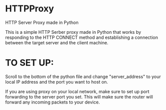 # HTTPProxy
HTTP Server Proxy made in Python 

This is a simple HTTP Serber proxy made in Python that works by responding to the HTTP CONNECT method and establishing a connection between the target server and the client machine.

<h1>TO SET UP:</h1>
<p>Scroll to the bottom of the python file and change "server_address" to your local IP address and the port you want to host on.</p>

<p>If you are using proxy on your local network, make sure to set up port forwarding to the server port you set. This will make sure the router will forward any incoming packets to your device. </p>

